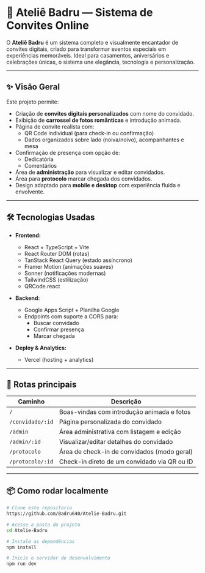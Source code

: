# 💌 Ateliê Badru — Sistema de Convites Online

O **Ateliê Badru** é um sistema completo e visualmente encantador de convites digitais, criado para transformar eventos especiais em experiências memoráveis. Ideal para casamentos, aniversários e celebrações únicas, o sistema une elegância, tecnologia e personalização.

---

## ✨ Visão Geral

Este projeto permite:

- Criação de **convites digitais personalizados** com nome do convidado.
- Exibição de **carrossel de fotos românticas** e introdução animada.
- Página de convite realista com:
  - QR Code individual (para check-in ou confirmação)
  - Dados organizados sobre lado (noiva/noivo), acompanhantes e mesa
- Confirmação de presença com opção de:
  - Dedicatória
  - Comentários
- Área de **administração** para visualizar e editar convidados.
- Área para **protocolo** marcar chegada dos convidados.
- Design adaptado para **mobile e desktop** com experiência fluida e envolvente.

---

## 🛠️ Tecnologias Usadas

- **Frontend:**
  - React + TypeScript + Vite
  - React Router DOM (rotas)
  - TanStack React Query (estado assíncrono)
  - Framer Motion (animações suaves)
  - Sonner (notificações modernas)
  - TailwindCSS (estilização)
  - QRCode.react

- **Backend:**
  - Google Apps Script + Planilha Google
  - Endpoints com suporte a CORS para:
    - Buscar convidado
    - Confirmar presença
    - Marcar chegada

- **Deploy & Analytics:**
  - Vercel (hosting + analytics)

---

## 🔗 Rotas principais

| Caminho                | Descrição                                        |
|------------------------|--------------------------------------------------|
| `/`                    | Boas-vindas com introdução animada e fotos       |
| `/convidado/:id`       | Página personalizada do convidado                |
| `/admin`               | Área administrativa com listagem e edição        |
| `/admin/:id`           | Visualizar/editar detalhes do convidado          |
| `/protocolo`           | Área de check-in de convidados (modo geral)      |
| `/protocolo/:id`       | Check-in direto de um convidado via QR ou ID     |

---

## 📦 Como rodar localmente

```bash
# Clone este repositório
https://github.com/Badru640/Atelie-Badru.git

# Acesse a pasta do projeto
cd Atelie-Badru

# Instale as dependências
npm install

# Inicie o servidor de desenvolvimento
npm run dev
